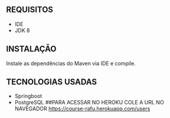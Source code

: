 ## REQUISITOS
- IDE
- JDK 8
## INSTALAÇÃO
Instale as dependências do Maven via IDE e compile.

## TECNOLOGIAS USADAS
- Springboot
- PostgreSQL
##PARA ACESSAR NO HEROKU COLE A URL NO NAVEGADOR
https://course-rafu.herokuapp.com/users
